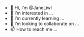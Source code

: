 - 👋 Hi, I’m @JaneLiwl
- 👀 I’m interested in ...
- 🌱 I’m currently learning ...
- 💞️ I’m looking to collaborate on ...
- 📫 How to reach me ...

<!---
JaneLiwl/JaneLiwl is a ✨ special ✨ repository because its `README.md` (this file) appears on your GitHub profile.
You can click the Preview link to take a look at your changes.
--->

